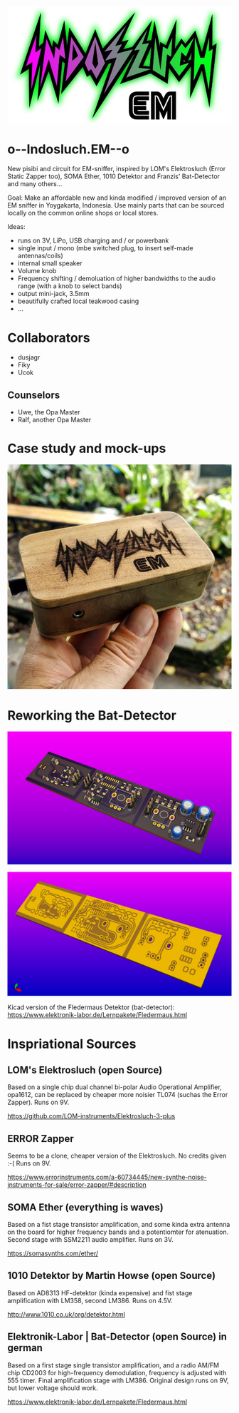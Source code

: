![IndoSluch Logo by Helmi](https://github.com/GenericLab/o--Indosluch.EM--o/raw/main/Indosluch_Logo_color.jpg)

# o--Indosluch.EM--o
New pisibi and circuit for EM-sniffer, inspired by LOM's Elektrosluch (Error Static Zapper too), SOMA Ether, 1010 Detektor and Franzis' Bat-Detector and many others...

Goal: Make an affordable new and kinda modified / improved version of an EM sniffer in Yoygakarta, Indonesia. Use mainly parts that can be sourced locally on the common online shops or local stores.

Ideas:
* runs on 3V, LiPo, USB charging and / or powerbank
* single input / mono (mbe switched plug, to insert self-made antennas/coils)
* internal small speaker
* Volume knob
* Frequency shifting / demoluation of higher bandwidths to the audio range (with a knob to select bands)
* output mini-jack, 3.5mm
* beautifully crafted local teakwood casing
* ...

# Collaborators
* dusjagr
* Fiky
* Ucok

## Counselors
* Uwe, the Opa Master
* Ralf, another Opa Master

# Case study and mock-ups

![IndoSluch Logo by Helmi](https://github.com/GenericLab/o--Indosluch.EM--o/raw/main/photos/Indosluch_engraved_mockup.jpg)

# Reworking the Bat-Detector

![3 PCBs version](https://github.com/GenericLab/o--Indosluch.EM--o/raw/main/photos/Indosluch_AM_3D.jpg)

![3 PCBs version](https://github.com/GenericLab/o--Indosluch.EM--o/raw/main/photos/Indosluch_AM_copper.jpg)

Kicad version of the Fledermaus Detektor (bat-detector): https://www.elektronik-labor.de/Lernpakete/Fledermaus.html



# Inspriational Sources

## LOM's Elektrosluch (open Source)

Based on a single chip dual channel bi-polar Audio Operational Amplifier, opa1612, can be replaced by cheaper more noisier TL074  (suchas the Error Zapper). Runs on 9V. 

https://github.com/LOM-instruments/Elektrosluch-3-plus

## ERROR Zapper

Seems to be a clone, cheaper version of the Elektrosluch. No credits given :-(
Runs on 9V.

https://www.errorinstruments.com/a-60734445/new-synthe-noise-instruments-for-sale/error-zapper/#description

## SOMA Ether (everything is waves)

Based on a fist stage transistor amplification, and some kinda extra antenna on the board for higher frequency bands and a potentiomter for atenuation. Second stage with SSM2211 audio amplifier. Runs on 3V.

https://somasynths.com/ether/

## 1010 Detektor by Martin Howse (open Source)

Based on AD8313 HF-detektor (kinda expensive) and fist stage amplification with LM358, second LM386. Runs on 4.5V.

http://www.1010.co.uk/org/detektor.html

## Elektronik-Labor |  Bat-Detector (open Source) in german

Based on a first stage single transistor amplification, and a radio AM/FM chip CD2003 for high-frequency demodulation, frequency is adjusted with 555 timer. Final amplification stage with LM386. Original design runs on 9V, but lower voltage should work.

https://www.elektronik-labor.de/Lernpakete/Fledermaus.html
